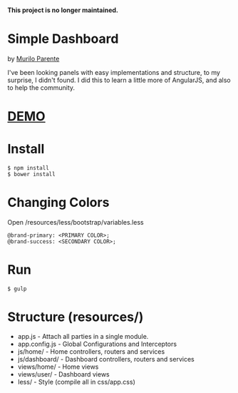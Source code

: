 #### This project is no longer maintained.
# **Simple Dashboard**
by [Murilo Parente]

I've been looking panels with easy implementations and structure, to my surprise, I didn't found.
I did this to learn a little more of AngularJS, and also to help the community.

# [DEMO]

# Install
```
$ npm install
$ bower install
```

# Changing Colors
Open /resources/less/bootstrap/variables.less
```
@brand-primary: <PRIMARY COLOR>;
@brand-success: <SECONDARY COLOR>;
```

# Run
```
$ gulp
```

# Structure (resources/)
 - app.js - Attach all parties in a single module.
 - app.config.js - Global Configurations and Interceptors
 - js/home/ - Home controllers, routers and services
 - js/dashboard/ - Dashboard controllers, routers and services
 - views/home/ - Home views
 - views/user/ - Dashboard views
 - less/ - Style (compile all in css/app.css)

[Murilo Parente]: http://www.muriloparente.com
[DEMO]: https://murilopl.github.io/SimpleDashboard/
